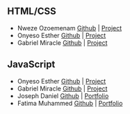 ## HTML/CSS
* Nweze Ozoemenam [Github](https://github.com/ozonweze/My-project-for-HTML-CSS-class) | [Project](https://ozonweze.github.io/My-project-for-HTML-CSS-class/#testimonials)
* Onyeso Esther [Github](https://github.com/onyeso-esther/My-project-for-code-campus) | [Project](https://onyeso-esther.github.io/My-project-for-code-campus/)
* Gabriel Miracle [Github](https://github.com/Miracle1048/Real-estate-portfolio) | [Project](https://miracle1048.github.io/Real-estate-portfolio/)

## JavaScript
* Onyeso Esther [Github](https://github.com/onyeso-esther/apex-cobie-services) | [Project](https://onyeso-esther.github.io/apex-cobie-services/)
* Gabriel Miracle [Github](https://github.com/Miracle1048/Passarella-clone) | [Project](https://miracle1048.github.io/Passarella-clone/)
* Joseph Daniel [Github](https://github.com/Joeydaniel/art-work) | [Portfolio](https://joeydaniel.github.io/art-work/)
* Fatima Muhammed [Github](https://github.com/Teemah36/Tech-Info) | [Portfolio](https://teemah36.github.io/Tech-Info/)
